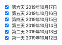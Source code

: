 - [x] 第六天  2019年10月17日 
- [x] 第五天  2019年10月16日 
- [x] 第四天  2019年10月15日
- [x] 第三天  2019年10月14日 
- [x] 第二天  2019年10月13日 
- [x] 第一天  2019年10月12日 
